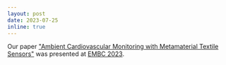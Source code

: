 ```yaml
---
layout: post
date: 2023-07-25
inline: true
---
```


Our paper ["Ambient Cardiovascular Monitoring with Metamaterial Textile Sensors"](https://ieeexplore.ieee.org/abstract/document/10340864/) was presented at [EMBC 2023](https://embc.embs.org/2023/).

